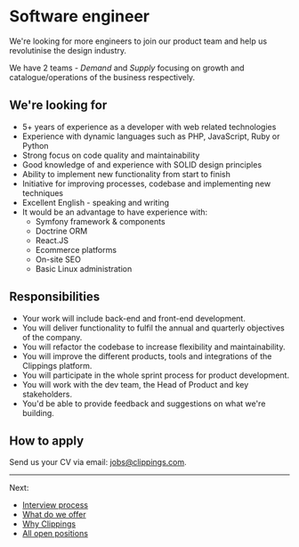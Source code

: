 Software engineer
=================

We're looking for more engineers to join our product team
and help us revolutinise the design industry.

We have 2 teams - _Demand_ and _Supply_ focusing on
growth and catalogue/operations of the business respectively.

We're looking for
-----------------

- 5+ years of experience as a developer with web related technologies
- Experience with dynamic languages such as PHP, JavaScript, Ruby or Python
- Strong focus on code quality and maintainability
- Good knowledge of and experience with SOLID design principles
- Ability to implement new functionality from start to finish
- Initiative for improving processes, codebase and implementing new techniques
- Excellent English - speaking and writing
- It would be an advantage to have experience with:
    * Symfony framework & components
    * Doctrine ORM
    * React.JS
    * Ecommerce platforms
    * On-site SEO
    * Basic Linux administration

Responsibilities
----------------

- Your work will include back-end and front-end development.
- You will deliver functionality to fulfil the annual and quarterly objectives of the company.
- You will refactor the codebase to increase flexibility and maintainability.
- You will improve the different products, tools and integrations of the Clippings platform.
- You will participate in the whole sprint process for product development.
- You will work with the dev team, the Head of Product and key stakeholders.
- You'd be able to provide feedback and suggestions on what we're building.

How to apply
------------

Send us your CV via email:
[jobs@clippings.com](mailto:jobs@clippings.com?subject=Senior+Software+Engineer+application).

---

Next:

- [Interview process](../interview-process#readme)
- [What do we offer](../readme.md#what-do-we-offer)
- [Why Clippings](../why-clippings.md)
- [All open positions](../readme.md#open-positions)

